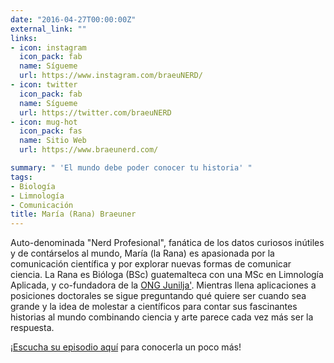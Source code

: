 ```yaml
---
date: "2016-04-27T00:00:00Z"
external_link: ""
links:
- icon: instagram
  icon_pack: fab
  name: Sígueme
  url: https://www.instagram.com/braeuNERD/
- icon: twitter
  icon_pack: fab
  name: Sígueme
  url: https://twitter.com/braeuNERD
- icon: mug-hot
  icon_pack: fas
  name: Sitio Web
  url: https://www.braeunerd.com/

summary: " 'El mundo debe poder conocer tu historia' "
tags:
- Biología
- Limnología
- Comunicación
title: María (Rana) Braeuner
---
```


Auto-denominada "Nerd Profesional", fanática de los datos curiosos inútiles y de contárselos al mundo, María (la Rana) es apasionada por la comunicación científica y por explorar nuevas formas de comunicar ciencia. La Rana es Bióloga (BSc) guatemalteca con una MSc en Limnología Aplicada, y co-fundadora de la [ONG Junilja'](https://www.junilja.org). Mientras llena aplicaciones a posiciones doctorales se sigue preguntando qué quiere ser cuando sea grande y la idea de molestar a científicos para contar sus fascinantes historias al  mundo combinando ciencia y arte parece cada vez más ser la respuesta.

¡[Escucha su episodio aquí](https://epistemas.netlify.app/post/e3ranabraeuner/) para conocerla un poco más!